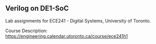 ## Verilog on DE1-SoC

Lab assignments for ECE241 - Digital Systems, University of Toronto.

Course Description: https://engineering.calendar.utoronto.ca/course/ece241h1
